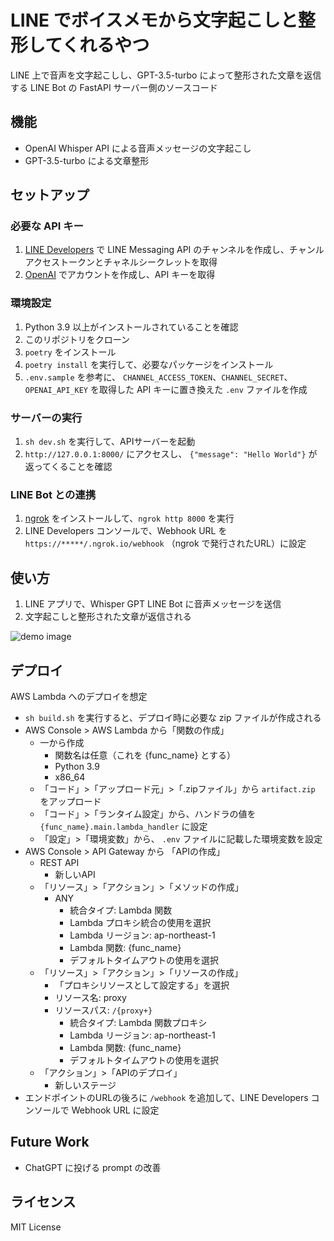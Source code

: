 # LINE でボイスメモから文字起こしと整形してくれるやつ

LINE 上で音声を文字起こしし、GPT-3.5-turbo によって整形された文章を返信する LINE Bot の FastAPI サーバー側のソースコード

## 機能

- OpenAI Whisper API による音声メッセージの文字起こし
- GPT-3.5-turbo による文章整形

## セットアップ

### 必要な API キー

1. [LINE Developers](https://developers.line.biz/ja/) で LINE Messaging API のチャンネルを作成し、チャンルアクセストークンとチャネルシークレットを取得
2. [OpenAI](https://platform.openai.com/signup/) でアカウントを作成し、API キーを取得

### 環境設定

1. Python 3.9 以上がインストールされていることを確認
2. このリポジトリをクローン
3. `poetry` をインストール
4. `poetry install` を実行して、必要なパッケージをインストール
5. `.env.sample` を参考に、 `CHANNEL_ACCESS_TOKEN`、`CHANNEL_SECRET`、`OPENAI_API_KEY` を取得した API キーに置き換えた `.env` ファイルを作成

### サーバーの実行

1. `sh dev.sh` を実行して、APIサーバーを起動
2. `http://127.0.0.1:8000/` にアクセスし、 `{"message": "Hello World"}` が返ってくることを確認

### LINE Bot との連携

1. [ngrok](https://ngrok.com/) をインストールして、`ngrok http 8000` を実行
2. LINE Developers コンソールで、Webhook URL を `https://*****/.ngrok.io/webhook` （ngrok で発行されたURL）に設定

## 使い方

1. LINE アプリで、Whisper GPT LINE Bot に音声メッセージを送信
2. 文字起こしと整形された文章が返信される

![demo image](https://gyazo.com/687cb3e57a97a941bce11a9b5695fcc6.png)

## デプロイ

AWS Lambda へのデプロイを想定

- `sh build.sh` を実行すると、デプロイ時に必要な zip ファイルが作成される
- AWS Console > AWS Lambda から「関数の作成」
  - 一から作成
    - 関数名は任意（これを {func_name} とする）
    - Python 3.9
    - x86_64
  - 「コード」>「アップロード元」>「.zipファイル」から `artifact.zip` をアップロード
  - 「コード」>「ランタイム設定」から、ハンドラの値を `{func_name}.main.lambda_handler` に設定
  - 「設定」>「環境変数」から、 `.env` ファイルに記載した環境変数を設定
- AWS Console > API Gateway から 「APIの作成」
  - REST API
    - 新しいAPI
  - 「リソース」>「アクション」>「メソッドの作成」
    - ANY
      - 統合タイプ: Lambda 関数
      - Lambda プロキシ統合の使用を選択
      - Lambda リージョン: ap-northeast-1
      - Lambda 関数: {func_name}
      - デフォルトタイムアウトの使用を選択
  - 「リソース」>「アクション」>「リソースの作成」
    - 「プロキシリソースとして設定する」を選択
    - リソース名: proxy
    - リソースパス: `/{proxy+}`
      - 統合タイプ: Lambda 関数プロキシ
      - Lambda リージョン: ap-northeast-1
      - Lambda 関数: {func_name}
      - デフォルトタイムアウトの使用を選択
  - 「アクション」>「APIのデプロイ」
    - 新しいステージ
- エンドポイントのURLの後ろに `/webhook` を追加して、LINE Developers コンソールで Webhook URL に設定

## Future Work

- ChatGPT に投げる prompt の改善

## ライセンス

MIT License
